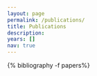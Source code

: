 ```yaml
---
layout: page
permalink: /publications/
title: Publications
description:
years: []
nav: true
---
```


<div class="publications">
{% bibliography -f papers%}
</div>
